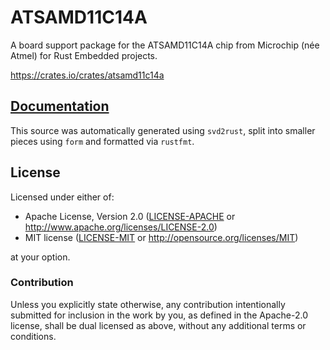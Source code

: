 # ATSAMD11C14A

A board support package for the ATSAMD11C14A chip from Microchip (née Atmel)
for Rust Embedded projects.

https://crates.io/crates/atsamd11c14a

## [Documentation](https://docs.rs/atsamd11c14a)

This source was automatically generated using `svd2rust`, split into smaller
pieces using `form` and formatted via `rustfmt`.

## License

Licensed under either of:

- Apache License, Version 2.0 ([LICENSE-APACHE](LICENSE-APACHE) or
  http://www.apache.org/licenses/LICENSE-2.0)
- MIT license ([LICENSE-MIT](LICENSE-MIT) or http://opensource.org/licenses/MIT)

at your option.

### Contribution

Unless you explicitly state otherwise, any contribution intentionally submitted
for inclusion in the work by you, as defined in the Apache-2.0 license, shall
be dual licensed as above, without any additional terms or conditions.
